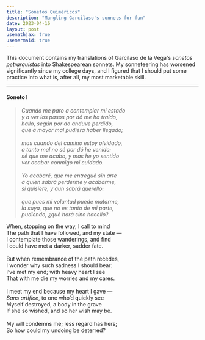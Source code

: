 ```yaml
---
title: "Sonetos Quiméricos"
description: "Mangling Garcilaso's sonnets for fun"
date: 2023-04-16
layout: post
usemathjax: true
usemermaid: true
---
```


This document contains my translations of Garcilaso de la Vega's _sonetos petrarquistas_
into Shakespearean sonnets.
My sonneteering has worsened significantly since my college days,
and I figured that I should put some practice into what is, after all, my most marketable skill.

---

#### Soneto I

> _Cuando me paro a contemplar mi estado \
> y a ver los pasos por dó me ha traído, \
> hallo, según por do anduve perdido, \
> que a mayor mal pudiera haber llegado; \
> \
> mas cuando del camino estoy olvidado, \
> a tanto mal no sé por dó he venido: \
> sé que me acabo, y mas he yo sentido \
> ver acabar conmigo mi cuidado. \
> \
> Yo acabaré, que me entregué sin arte \
> a quien sabrá perderme y acabarme, \
> si quisiere, y aun sabrá querello: \
> \
> que pues mi voluntad puede matarme, \
> la suya, que no es tanto de mi parte, \
> pudiendo, ¿qué hará sino hacello?_

When, stopping on the way, I call to mind \
The path that I have followed, and my state — \
I contemplate those wanderings, and find \
I could have met a darker, sadder fate. \
\
But when remembrance of the path recedes, \
I wonder why such sadness I should bear: \
I’ve met my end; with heavy heart I see \
That with me die my worries and my cares. \
\
I meet my end because my heart I gave — \
_Sans artifice_, to one who’d quickly see \
Myself destroyed, a body in the grave \
If she so wished, and so her wish may be. \
\
My will condemns me; less regard has hers; \
So how could my undoing be deterred?
